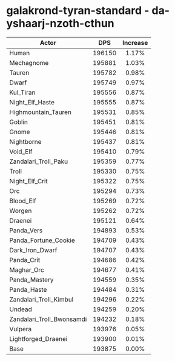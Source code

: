 # galakrond-tyran-standard - da-yshaarj-nzoth-cthun
| Actor | DPS | Increase |
|---|:---:|:---:|
|Human|196150|1.17%|
|Mechagnome|195881|1.03%|
|Tauren|195782|0.98%|
|Dwarf|195749|0.97%|
|Kul_Tiran|195556|0.87%|
|Night_Elf_Haste|195555|0.87%|
|Highmountain_Tauren|195531|0.85%|
|Goblin|195451|0.81%|
|Gnome|195446|0.81%|
|Nightborne|195437|0.81%|
|Void_Elf|195410|0.79%|
|Zandalari_Troll_Paku|195359|0.77%|
|Troll|195330|0.75%|
|Night_Elf_Crit|195322|0.75%|
|Orc|195294|0.73%|
|Blood_Elf|195269|0.72%|
|Worgen|195262|0.72%|
|Draenei|195121|0.64%|
|Panda_Vers|194893|0.53%|
|Panda_Fortune_Cookie|194709|0.43%|
|Dark_Iron_Dwarf|194707|0.43%|
|Panda_Crit|194686|0.42%|
|Maghar_Orc|194677|0.41%|
|Panda_Mastery|194559|0.35%|
|Panda_Haste|194484|0.31%|
|Zandalari_Troll_Kimbul|194296|0.22%|
|Undead|194259|0.20%|
|Zandalari_Troll_Bwonsamdi|194232|0.18%|
|Vulpera|193976|0.05%|
|Lightforged_Draenei|193900|0.01%|
|Base|193875|0.00%|

